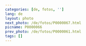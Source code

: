```yaml
---
categories: [de, fotos, '']
lang: de
layout: photo
next_photo: /de/fotos/P0000067.html
picname: P0000066
prev_photo: /de/fotos/P0000061.html
tags: []
---
```

